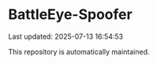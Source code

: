 # BattleEye-Spoofer

Last updated: 2025-07-13 16:54:53

This repository is automatically maintained.
